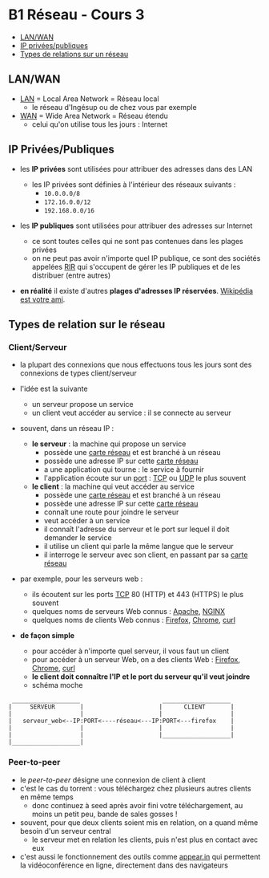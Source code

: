 # B1 Réseau - Cours 3

* [LAN/WAN](#LAN-WAN)
* [IP privées/publiques](#ip-privéespubliques)
* [Types de relations sur un réseau](#types-de-relation-sur-le-réseau)

## LAN/WAN
* [LAN](./lexique.md#LAN) = Local Area Network = Réseau local
  * le réseau d'Ingésup ou de chez vous par exemple
* [WAN](./lexique.md#WAN) = Wide Area Network = Réseau étendu 
  * celui qu'on utilise tous les jours : Internet
  
## IP Privées/Publiques
* les **IP privées** sont utilisées pour attribuer des adresses dans des LAN
  * les IP privées sont définies à l'intérieur des réseaux suivants : 
    * `10.0.0.0/8`
    * `172.16.0.0/12`
    * `192.168.0.0/16`
* les **IP publiques** sont utilisées pour attribuer des adresses sur Internet
  * ce sont toutes celles qui ne sont pas contenues dans les plages privées
  * on ne peut pas avoir n'importe quel IP publique, ce sont des sociétés appelées [RIR](https://en.wikipedia.org/wiki/Regional_Internet_registry) qui s'occupent de gérer les IP publiques et de les distribuer (entre autres)
  
* **en réalité** il existe d'autres **plages d'adresses IP réservées**. [Wikipédia est votre ami](https://en.wikipedia.org/wiki/Reserved_IP_addresses).

## Types de relation sur le réseau
### Client/Serveur

* la plupart des connexions que nous effectuons tous les jours sont des connexions de types client/serveur
* l'idée est la suivante
  * un serveur propose un service
  * un client veut accéder au service : il se connecte au serveur
* souvent, dans un réseau IP :
  * **le serveur** : la machine qui propose un service
    * possède une [carte réseau](./lexique.md#carte-réseau-ou-interface-réseau) et est branché à un réseau
    * possède une adresse IP sur cette [carte réseau](./lexique.md#carte-réseau-ou-interface-réseau)
    * a une application qui tourne : le service à fournir 
    * l'application écoute sur un [port](./lexique.md#ports) : [TCP](./lexique.md#tcp--transmission-control-protocol) ou [UDP](./lexique.md#udp--user-datagram-protocol) le plus souvent
  * **le client** : la machine qui veut accéder au service
    * possède une [carte réseau](./lexique.md#carte-réseau-ou-interface-réseau) et est branché à un réseau
    * possède une adresse IP sur cette [carte réseau](./lexique.md#carte-réseau-ou-interface-réseau)
    * connaît une route pour joindre le serveur
    * veut accéder à un service 
    * il connaît l'adresse du serveur et le port sur lequel il doit demander le service
    * il utilise un client qui parle la même langue que le serveur
    * il interroge le serveur avec son client, en passant par sa [carte réseau](./lexique.md#carte-réseau-ou-interface-réseau)
* par exemple, pour les serveurs web :
  * ils écoutent sur les ports  [TCP](./lexique.md#tcp--transmission-control-protocol) 80 (HTTP) et 443 (HTTPS) le plus souvent
  * quelques noms de serveurs Web connus : [Apache](https://httpd.apache.org/), [NGINX](https://www.nginx.com/)
  * quelques noms de clients Web connus : [Firefox](https://www.mozilla.org/fr/firefox/new/), [Chrome](https://www.google.com/chrome/), [curl](./lexique.md#curl-et-wget)
  
* **de façon simple**
  * pour accéder à n'importe quel serveur, il vous faut un client
  * pour accéder à un serveur Web, on a des clients Web : [Firefox](https://www.mozilla.org/fr/firefox/new/), [Chrome](https://www.google.com/chrome/), [curl](./lexique.md#curl-et-wget)
  * **le client doit connaître l'IP et le port du serveur qu'il veut joindre**
  * schéma moche

```
 ___________________                       ___________________
|     SERVEUR       |                     |      CLIENT       |
|                   |                     |                   |
|   serveur_web<--IP:PORT<----réseau<---IP:PORT<---firefox    |
|                   |                     |                   |
|                   |                     |___________________|
|___________________|                      
```

### Peer-to-peer
* le *peer-to-peer* désigne une connexion de client à client
* c'est le cas du torrent : vous téléchargez chez plusieurs autres clients en même temps
  * donc continuez à seed après avoir fini votre téléchargement, au moins un petit peu, bande de sales gosses !
* souvent, pour que deux clients soient mis en relation, on a quand même besoin d'un serveur central
  * le serveur met en relation les clients, puis n'est plus en contact avec eux
* c'est aussi le fonctionnement des outils comme [appear.in](https://appear.in) qui permettent la vidéoconférence en ligne, directement dans des navigateurs
